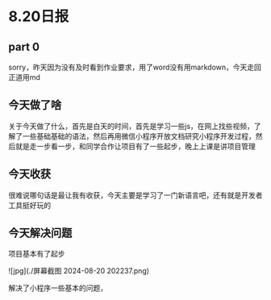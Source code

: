 

# 8.20日报

## part 0

sorry，昨天因为没有及时看到作业要求，用了word没有用markdown，今天走回正道用md

## 今天做了啥

关于今天做了什么，首先是白天的时间，首先是学习一些js，在网上找些视频，了解了一些基础基础的语法，然后再用微信小程序开放文档研究小程序开发过程，然后就是走一步看一步，和同学合作让项目有了一些起步，晚上上课是讲项目管理

## 今天收获

很难说哪句话是最让我有收获，今天主要是学习了一门新语言吧，还有就是开发者工具挺好玩的

## 今天解决问题

项目基本有了起步

![jpg](./屏幕截图 2024-08-20 202237.png)

解决了小程序一些基本的问题，









